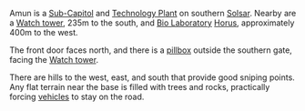 Amun is a [Sub-Capitol](../locations/Sub-Capitol.md) and
[Technology Plant](../locations/Technology_Plant.md) on southern
[Solsar](../locations/Solsar.md). Nearby are a
[Watch tower](../locations/Watch_tower.md), 235m to the south, and
[Bio Laboratory](../locations/Bio_Laboratory.md) [Horus](../locations/Horus.md),
approximately 400m to the west.

The front door faces north, and there is a [pillbox](../locations/Pillbox.md)
outside the southern gate, facing the
[Watch tower](../locations/Watch_tower.md).

There are hills to the west, east, and south that provide good sniping points.
Any flat terrain near the base is filled with trees and rocks, practically
forcing [vehicles](../vehicles/Vehicle.md) to stay on the road.

<!--[category:Facilities](category:Facilities.md)-->
